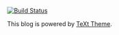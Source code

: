 [![Build Status](https://travis-ci.com/brunoprocopio/blog.svg?branch=master)](https://travis-ci.com/brunoprocopio/blog)

This blog is powered by [TeXt Theme](https://github.com/kitian616/jekyll-TeXt-theme).
